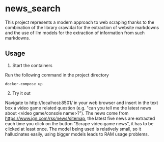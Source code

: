 # news_search
This project represents a modern approach to web scraping thanks to the
combination of the library crawl4ai for the extraction of
website markdowns and the use of llm models for the extraction of
information from such markdowns.

## Usage

1) Start the containers

Run the following command in the project directory

```
docker-compose up
```

2) Try it out

Navigate to http://localhost:8501/ in your web browser and insert in the text box a
video game related question (e.g. "can you tell me the latest news about <video game/console name>?").
The news come from https://www.ign.com/rss/news/sitemap, the latest five news are extracted
each time you click on the button "Scrape video game news", it has to be clicked at least once.
The model being used is relatively small, so it hallucinates easily, using bigger models leads
to RAM usage problems.